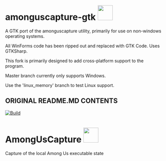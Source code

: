 # amonguscapture-gtk <img src="AmongUsCapture/icon.ico" width="48">

A GTK port of the amonguscapture utility, primarily for use on non-windows operating systems.

All WinForms code has been ripped out and replaced with GTK Code. Uses GTKSharp.

This fork is primarily designed to add cross-platform support to the program.

Master branch currently only supports Windows.

Use the 'linux_memory' branch to test Linux support.


## ORIGINAL README.MD CONTENTS

[![Build](https://github.com/denverquane/amonguscapture/workflows/Beta%20releases/badge.svg)](https://github.com/denverquane/amonguscapture/actions?query=Beta%20releases)
# AmongUsCapture <img src="AmongUsCapture/icon.ico" width="48">

Capture of the local Among Us executable state
